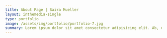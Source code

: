 ```yaml
---
title: About Page | Saira Mueller
layout: inthemedia-single
type: portfolio
image: /assets/img/portfolio/portfolio-7.jpg
summary: Lorem ipsum dolor sit amet consectetur adipisicing elit. Ab, unde odit. Tenetur distinctio officia blanditiis asperiores vel nesciunt, et quam?
---
```

